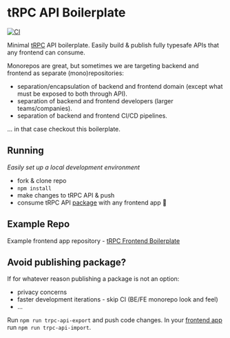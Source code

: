 # tRPC API Boilerplate

[![CI][ci-badge]][ci-url]

Minimal [tRPC](https://trpc.io/) API boilerplate. Easily build &amp; publish fully typesafe APIs that any frontend can consume.

Monorepos are great, but sometimes we are targeting backend and frontend as separate (mono)repositories:

- separation/encapsulation of backend and frontend domain (except what must be exposed to both through API).
- separation of backend and frontend developers (larger teams/companies).
- separation of backend and frontend CI/CD pipelines.

... in that case checkout this boilerplate.

## Running

_Easily set up a local development environment_

- fork & clone repo
- `npm install`
- make changes to tRPC API & push
- consume tRPC API [package](https://www.npmjs.com/package/trpc-api-boilerplate) with any frontend app 🚀

## Example Repo

Example frontend app repository - [tRPC Frontend Boilerplate](https://github.com/mkosir/trpc-fe-boilerplate)

## Avoid publishing package?

If for whatever reason publishing a package is not an option:

- privacy concerns
- faster development iterations - skip CI (BE/FE monorepo look and feel)
- ...

Run `npm run trpc-api-export` and push code changes. In your [frontend app](https://github.com/mkosir/trpc-fe-boilerplate/blob/main/package.json#L6) run `npm run trpc-api-import`.

<!-- Badges -->

[ci-badge]: https://github.com/mkosir/trpc-api-boilerplate/actions/workflows/CI.yml/badge.svg
[ci-url]: https://github.com/mkosir/trpc-api-boilerplate/actions/workflows/CI.yml
